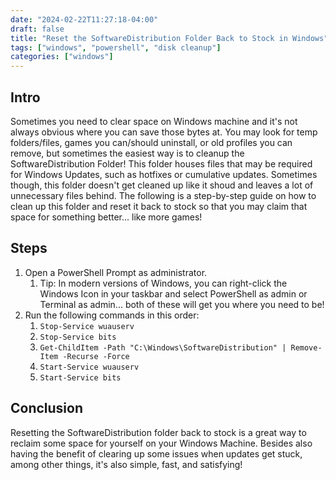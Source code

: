 ```yaml
---
date: "2024-02-22T11:27:18-04:00"
draft: false
title: "Reset the SoftwareDistribution Folder Back to Stock in Windows"
tags: ["windows", "powershell", "disk cleanup"]
categories: ["windows"]
---
```


## Intro

Sometimes you need to clear space on Windows machine and it's not always obvious where you can save those bytes at. You may look for temp folders/files, games you can/should uninstall, or old profiles you can remove, but sometimes the easiest way is to cleanup the SoftwareDistribution Folder! This folder houses files that may be required for Windows Updates, such as hotfixes or cumulative updates. Sometimes though, this folder doesn't get cleaned up like it shoud and leaves a lot of unnecessary files behind. The following is a step-by-step guide on how to clean up this folder and reset it back to stock so that you may claim that space for something better... like more games!

## Steps

1. Open a PowerShell Prompt as administrator.
   1. Tip: In modern versions of Windows, you can right-click the Windows Icon in your taskbar and select PowerShell as admin or Terminal as admin... both of these will get you where you need to be!
2. Run the following commands in this order:
   1. `Stop-Service wuauserv`
   2. `Stop-Service bits`
   3. `Get-ChildItem -Path "C:\Windows\SoftwareDistribution" | Remove-Item -Recurse -Force`
   4. `Start-Service wuauserv`
   5. `Start-Service bits`

## Conclusion

Resetting the SoftwareDistribution folder back to stock is a great way to reclaim some space for yourself on your Windows Machine. Besides also having the benefit of clearing up some issues when updates get stuck, among other things, it's also simple, fast, and satisfying!
